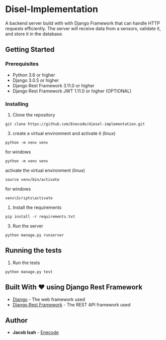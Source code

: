 # Disel-Implementation

A backend server build with with Django Framework that can handle HTTP requests efficiently. The server will receive data from a sensors, validate it, and store it in the database.

## Getting Started

### Prerequisites

- Python 3.6 or higher
- Django 3.0.5 or higher
- Django Rest Framework 3.11.0 or higher
- Django Rest Framework JWT 1.11.0 or higher (OPTIONAL)

### Installing

1. Clone the repository

```
git clone https://github.com/Enecode/diesel-implementation.git
```
3. create a virtual environment and activate it (linux)

```
python -m venv venv
```
for windows
```
python -m venv venv
```

activate the virtual environment (linux)

```
source venv/bin/activate
```

for windows
```
venv\Scripts\activate
```

1. Install the requirements

```
pip install -r requirements.txt
```

3. Run the server

```
python manage.py runserver
```

## Running the tests

1. Run the tests

```
python manage.py test
```

## Built With ❤️ using Django Rest Framework

- [Django](https://www.djangoproject.com/) - The web framework used
- [Django Rest Framework](https://www.django-rest-framework.org/) - The REST API framework used

## Author

- **Jacob Isah** - [Enecode](https://github.com/Enecode/)